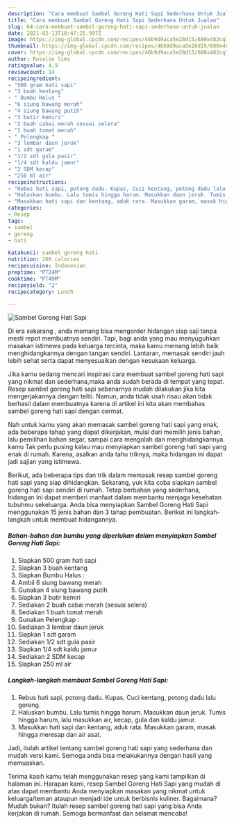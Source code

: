 ```yaml
---
description: "Cara membuat Sambel Goreng Hati Sapi Sederhana Untuk Jualan"
title: "Cara membuat Sambel Goreng Hati Sapi Sederhana Untuk Jualan"
slug: 64-cara-membuat-sambel-goreng-hati-sapi-sederhana-untuk-jualan
date: 2021-02-13T10:47:25.997Z
image: https://img-global.cpcdn.com/recipes/46b9d9aca5e28d15/680x482cq70/sambel-goreng-hati-sapi-foto-resep-utama.jpg
thumbnail: https://img-global.cpcdn.com/recipes/46b9d9aca5e28d15/680x482cq70/sambel-goreng-hati-sapi-foto-resep-utama.jpg
cover: https://img-global.cpcdn.com/recipes/46b9d9aca5e28d15/680x482cq70/sambel-goreng-hati-sapi-foto-resep-utama.jpg
author: Rosalie Sims
ratingvalue: 4.9
reviewcount: 14
recipeingredient:
- "500 gram hati sapi"
- "3 buah kentang"
- " Bumbu Halus "
- "6 siung bawang merah"
- "4 siung bawang putih"
- "3 butir kemiri"
- "2 buah cabai merah sesuai selera"
- "1 buah tomat merah"
- " Pelengkap "
- "3 lembar daun jeruk"
- "1 sdt garam"
- "1/2 sdt gula pasir"
- "1/4 sdt kaldu jamur"
- "2 SDM kecap"
- "250 ml air"
recipeinstructions:
- "Rebus hati sapi, potong dadu. Kupas, Cuci kentang, potong dadu lalu goreng."
- "Haluskan bumbu. Lalu tumis hingga harum. Masukkan daun jeruk. Tumis hingga harum, lalu masukkan air, kecap, gula dan kaldu jamur."
- "Masukkan hati sapi dan kentang, aduk rata. Masukkan garam, masak hingga meresap dan air asat."
categories:
- Resep
tags:
- sambel
- goreng
- hati

katakunci: sambel goreng hati 
nutrition: 260 calories
recipecuisine: Indonesian
preptime: "PT24M"
cooktime: "PT49M"
recipeyield: "2"
recipecategory: Lunch

---
```



![Sambel Goreng Hati Sapi](https://img-global.cpcdn.com/recipes/46b9d9aca5e28d15/680x482cq70/sambel-goreng-hati-sapi-foto-resep-utama.jpg)

Di era  sekarang , anda memang bisa mengorder hidangan siap saji tanpa mesti repot membuatnya sendiri. Tapi, bagi anda yang mau menyuguhkan masakan istimewa pada keluarga tercinta, maka kamu memang lebih baik menghidangkannya dengan tangan sendiri. Lantaran, memasak sendiri jauh lebih sehat serta dapat menyesuaikan dengan kesukaan keluarga.

Jika kamu sedang mencari inspirasi cara membuat sambel goreng hati sapi yang nikmat dan sederhana,maka anda sudah berada di tempat yang tepat. Resep sambel goreng hati sapi  sebenarnya mudah dilakukan jika kita mengerjakannya dengan teliti. Namun, anda tidak usah risau akan tidak berhasil dalam membuatnya 
karena di artikel ini kita akan membahas sambel goreng hati sapi dengan cermat.  



Nah untuk kamu yang akan memasak sambel goreng hati sapi yang enak, ada beberapa tahap yang dapat dikerjakan, mulai dari memilih jenis bahan, lalu pemilihan bahan segar, sampai cara mengolah dan menghidangkannya. kamu Tak perlu pusing kalau mau menyiapkan sambel goreng hati sapi yang enak di rumah. Karena, asalkan anda  tahu triknya, maka hidangan ini dapat jadi sajian yang istimewa.

Berikut, ada beberapa tips dan trik dalam memasak resep sambel goreng hati sapi yang siap dihidangkan. Sekarang, yuk kita coba siapkan sambel goreng hati sapi sendiri di rumah. Tetap berbahan yang sederhana, hidangan ini dapat memberi manfaat dalam membantu menjaga kesehatan tubuhmu sekeluarga. Anda bisa menyiapkan Sambel Goreng Hati Sapi menggunakan 15 jenis bahan dan 3 tahap pembuatan. Berikut ini langkah-langkah untuk membuat hidangannya.

<!--inarticleads1-->

##### Bahan-bahan dan bumbu yang diperlukan dalam menyiapkan Sambel Goreng Hati Sapi:

1. Siapkan 500 gram hati sapi
1. Siapkan 3 buah kentang
1. Siapkan  Bumbu Halus :
1. Ambil 6 siung bawang merah
1. Gunakan 4 siung bawang putih
1. Siapkan 3 butir kemiri
1. Sediakan 2 buah cabai merah (sesuai selera)
1. Sediakan 1 buah tomat merah
1. Gunakan  Pelengkap :
1. Sediakan 3 lembar daun jeruk
1. Siapkan 1 sdt garam
1. Sediakan 1/2 sdt gula pasir
1. Siapkan 1/4 sdt kaldu jamur
1. Sediakan 2 SDM kecap
1. Siapkan 250 ml air




<!--inarticleads2-->

##### Langkah-langkah membuat Sambel Goreng Hati Sapi:

1. Rebus hati sapi, potong dadu. Kupas, Cuci kentang, potong dadu lalu goreng.
1. Haluskan bumbu. Lalu tumis hingga harum. Masukkan daun jeruk. Tumis hingga harum, lalu masukkan air, kecap, gula dan kaldu jamur.
1. Masukkan hati sapi dan kentang, aduk rata. Masukkan garam, masak hingga meresap dan air asat.




Jadi, itulah artikel tentang  sambel goreng hati sapi  yang sederhana dan mudah versi kami. Semoga anda bisa melakukannya dengan hasil yang memuaskan. 

Terima kasih kamu telah menggunakan resep yang kami tampilkan di halaman ini. Harapan kami, resep  Sambel Goreng Hati Sapi yang mudah di atas dapat membantu Anda menyiapkan masakan yang nikmat untuk keluarga/teman ataupun menjadi ide untuk berbisnis kuliner. Bagaimana? Mudah bukan? Itulah resep sambel goreng hati sapi yang bisa Anda kerjakan di rumah. Semoga bermanfaat dan selamat mencoba!

